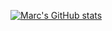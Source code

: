 [![Marc's  GitHub stats](https://github-readme-stats.vercel.app/api?username=Marcinthecloud)](https://github.com/anuraghazra/github-readme-stats)
